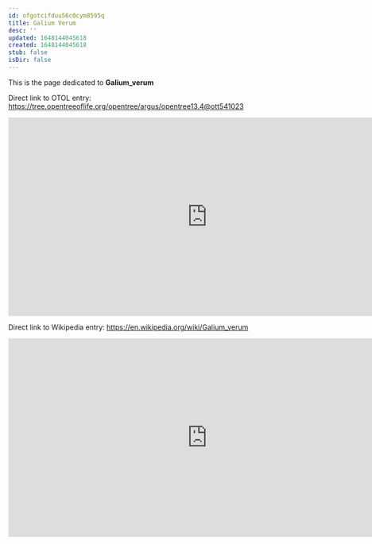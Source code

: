 ```yaml
---
id: ofgotcifduu56c0cym8595q
title: Galium Verum
desc: ''
updated: 1648144045618
created: 1648144045618
stub: false
isDir: false
---
```

This is the page dedicated to **Galium_verum**


Direct link to OTOL entry: https://tree.opentreeoflife.org/opentree/argus/opentree13.4@ott541023



<html>
    <body>
    <iframe src="https://tree.opentreeoflife.org/opentree/argus/opentree13.4@ott541023"
    width="800" height="400" frameborder="0" allowfullscreen> </iframe>
    </body>
</html>
    


Direct link to Wikipedia entry: https://en.wikipedia.org/wiki/Galium_verum



<html>
    <body>
    <iframe src="https://en.wikipedia.org/wiki/Galium_verum"
    width="800" height="400" frameborder="0" allowfullscreen> </iframe>
    </body>
</html>
    
